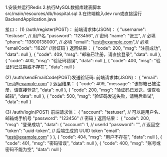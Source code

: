 1.安装并运行Redis
2.执行MySQL数据库建表脚本src/main/resources/db/hospital.sql
3.在终端输入dev run或直接运行BackendApplication.java

接口：
(1) /auth/register(POST)：
前端请求体(JSON)：
{
"username": "testuser",     // 用户名
"password": "123456",       // 密码
"name": "张三",             // 必填
"phone": "13800138000",     // 必填
"email": "test@example.com",// 必填
"emailCode": "1628"         //验证码
}
返回结果：
{
"code": 200,
"msg": "注册成功",
"data": null
},
{
"code": 409,
"msg": "邮箱已注册，请直接登录",
"data": null
},
{
"code": 400,
"msg": "验证码错误",
"data": null
},
{
"code": 400,
"msg": "验证码已过期或不存在",
"data": null
}



(2) /auth/sendEmailCode(POST)发送验证码:
前端请求体(JSON)：
{
"email": "test@example.com"
}
返回结果：
{
"code": 409,
"message": "该邮箱已被注册，请直接登录",
"data": null
},
{
"code": 200,
"msg": "验证码已发送，请查收邮箱",
"data": null
},
{
"code": 500,
"msg": "验证码发送失败，请稍后重试",
"data": null
}

(3) /auth/login(POST)
前端请求体：
{
"account": "testuser",     // 可以是用户名、邮箱或手机号
"password": "123456"       // 密码
}
返回结果：
{
"code": 200,
"msg": "登录成功",
    "data": {
    "account": 1,            // userId
    "password": "",          // 返回空
    "token": "uuid-token",   // 后端生成的 UUID token
    "email": "test@example.com"
    }
},
{
"code": 404,
"msg": "用户不存在",
"data": null
},
{
"code": 401,
"msg": "密码错误",
"data": null
},
{
"code": 400,
"msg": "账号或密码不能为空",
"data": null
}





